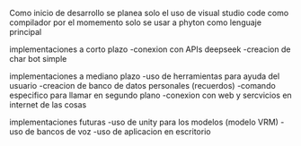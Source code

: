 Como inicio de desarrollo se planea solo el uso de visual studio code como compilador
por el momemento solo se usar a phyton como lenguaje principal

implementaciones a corto plazo
-conexion con APIs deepseek
-creacion de char bot simple

implementaciones a mediano plazo
-uso de herramientas para ayuda del usuario
-creacion de banco de datos personales (recuerdos)
-comando especifico para llamar en segundo plano
-conexion con web y sercvicios en internet de las cosas


implementaciones futuras
-uso de unity para los modelos (modelo VRM)
-uso de bancos de voz
-uso de aplicacion en escritorio
